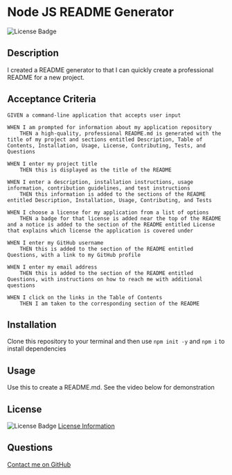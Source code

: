 # Node JS README Generator 

![License Badge](https://img.shields.io/static/v1?label=License&message=MIT&color=blue)

## Description 
I created a README generator to that I can quickly create a professional README for a new project. 

## Acceptance Criteria 
```
GIVEN a command-line application that accepts user input

WHEN I am prompted for information about my application repository
    THEN a high-quality, professional README.md is generated with the title of my project and sections entitled Description, Table of Contents, Installation, Usage, License, Contributing, Tests, and Questions

WHEN I enter my project title
    THEN this is displayed as the title of the README

WHEN I enter a description, installation instructions, usage information, contribution guidelines, and test instructions
    THEN this information is added to the sections of the README entitled Description, Installation, Usage, Contributing, and Tests

WHEN I choose a license for my application from a list of options
    THEN a badge for that license is added near the top of the README and a notice is added to the section of the README entitled License that explains which license the application is covered under

WHEN I enter my GitHub username
    THEN this is added to the section of the README entitled Questions, with a link to my GitHub profile

WHEN I enter my email address
    THEN this is added to the section of the README entitled Questions, with instructions on how to reach me with additional questions

WHEN I click on the links in the Table of Contents
    THEN I am taken to the corresponding section of the README
```
## Installation 
Clone this repository to your terminal and then use `npm init -y` and `npm i` to install dependencies 
  
## Usage 
Use this to create a README.md. See the video below for demonstration

## License 
![License Badge](https://img.shields.io/static/v1?label=License&message=MIT&color=blue)
[License Information](https://opensource.org/licenses/MIT) 

## Questions
[Contact me on GitHub](https://github.com/lsieck519)
